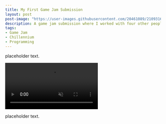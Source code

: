 ```yaml
---
title: My First Game Jam Submission
layout: post
post-image: "https://user-images.githubusercontent.com/20461089/210931669-fbdc5bac-4da2-4af0-a701-171db8fe3c91.PNG"
description: A game jam submission where I worked with four other people to create a game in 48 hours.
tags:
- Game Jam
- Chillennium
- Programming
---
```


placeholder text.

<video src="https://user-images.githubusercontent.com/20461089/210931654-73cd540b-7c59-49ff-af67-2b8eafc57099.mp4" controls="controls" autoplay="autoplay" muted="muted" loop="loop"></video>

placeholder text.
